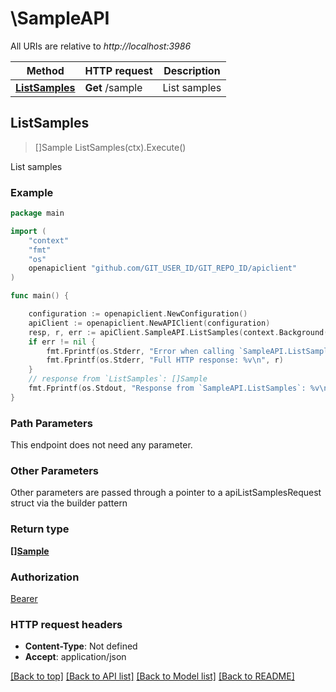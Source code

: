 # \SampleAPI

All URIs are relative to *http://localhost:3986*

Method | HTTP request | Description
------------- | ------------- | -------------
[**ListSamples**](SampleAPI.md#ListSamples) | **Get** /sample | List samples



## ListSamples

> []Sample ListSamples(ctx).Execute()

List samples



### Example

```go
package main

import (
	"context"
	"fmt"
	"os"
	openapiclient "github.com/GIT_USER_ID/GIT_REPO_ID/apiclient"
)

func main() {

	configuration := openapiclient.NewConfiguration()
	apiClient := openapiclient.NewAPIClient(configuration)
	resp, r, err := apiClient.SampleAPI.ListSamples(context.Background()).Execute()
	if err != nil {
		fmt.Fprintf(os.Stderr, "Error when calling `SampleAPI.ListSamples``: %v\n", err)
		fmt.Fprintf(os.Stderr, "Full HTTP response: %v\n", r)
	}
	// response from `ListSamples`: []Sample
	fmt.Fprintf(os.Stdout, "Response from `SampleAPI.ListSamples`: %v\n", resp)
}
```

### Path Parameters

This endpoint does not need any parameter.

### Other Parameters

Other parameters are passed through a pointer to a apiListSamplesRequest struct via the builder pattern


### Return type

[**[]Sample**](Sample.md)

### Authorization

[Bearer](../README.md#Bearer)

### HTTP request headers

- **Content-Type**: Not defined
- **Accept**: application/json

[[Back to top]](#) [[Back to API list]](../README.md#documentation-for-api-endpoints)
[[Back to Model list]](../README.md#documentation-for-models)
[[Back to README]](../README.md)

